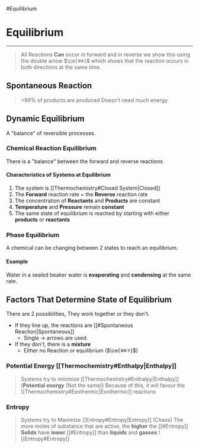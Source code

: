 #Equilibrium
# Equilibrium
---
>  All Reactions **Can** occur in forward and in reverse
>  we show this using the double arrow $\ce{<=>}$ which shows that the reaction occurs in both directions at the same time.
## Spontaneous Reaction
>  \>99% of products are produced
>  Doesn't need much energy
## Dynamic Equilibrium
A "balance" of reversible processes.
### Chemical Reaction Equilibrium
There is a "balance" between the forward and reverse reactions
#### Characteristics of Systems at Equilibrium
1. The system is [[Thermochemistry#Closed System|Closed]]
2. The **Forward** reaction rate = the **Reverse** reaction rate
3. The concentration of **Reactants** and **Products** are constant
4. **Temperature** and **Pressure** remain **constant**
5. The same state of equilibrium is reached by starting with either **products** or **reactants**
### Phase Equilibrium
A chemical can be changing between 2 states to reach an equilibrium.
#### Example
Water in a sealed beaker water is **evaporating** and **condensing** at the same rate.
## Factors That Determine State of Equilibrium
There are 2 possibilities, They work together or they don't.
- If they line up, the reactions are [[#Spontaneous Reaction|Spontaneous]]
	- Single -> arrows are used.
- If they don't, there is a **mixture**
	- Either no Reaction or equilibrium ($\ce{<=>>}$)
### Potential Energy [[Thermochemistry#Enthalpy|Enthalpy]] 
> Systems try to minimize [[Thermochemistry#Enthalpy|Enthalpy]] (**Potential energy** (Not the same))
Because of this, it will favour the [[Thermochemistry#Exothermic|Exothermic]] reactions
### Entropy
> Systems try to Maximize [[Entropy#Entropy|Entropy]] (Chaos)
> The more moles of substance that are active, the **higher** the [[#Entropy]]
> **Solids** have **lower** [[#Entropy]] than **liquids** and **gasses**
![[Entropy#Entropy]]
